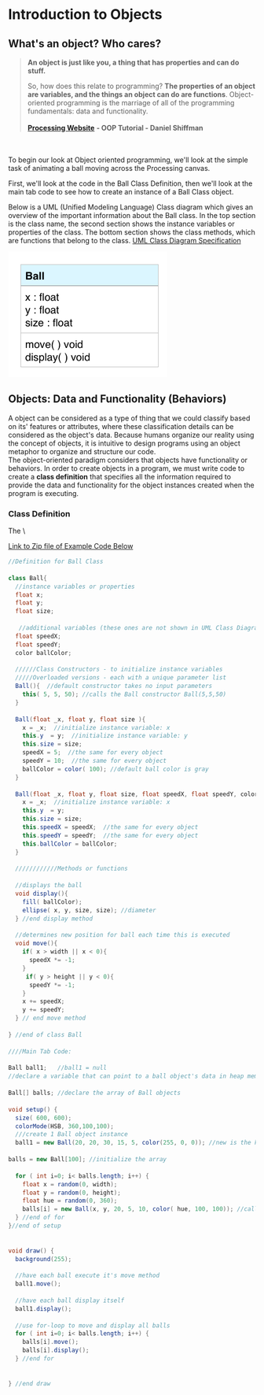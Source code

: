 # Introduction to Objects

## What's an object?  Who cares?

> **An object is just like you, a thing that has properties and can do stuff.**
>
> So, how does this relate to programming? **The properties of an object are variables, and the things an object can do are functions**. Object-oriented programming is the marriage of all of the programming fundamentals: data and functionality.\
> \
> &#x20; [**Processing Website**](https://processing.org/tutorials/objects/) **- OOP Tutorial - Daniel Shiffman**

\
\
To begin our look at Object oriented programming, we'll look at the simple task of animating a ball moving across the Processing canvas.

First, we'll look at the code in the Ball Class Definition, then we'll look at the main tab code to see how to create an instance of a Ball Class object.

Below is a UML (Unified Modeling Language) Class diagram which gives an overview of the important information about the Ball class. In the top section is the class name, the second section shows the instance variables or properties of the class. The bottom section shows the class methods, which are functions that belong to the class. [UML Class Diagram Specification](https://www.uml-diagrams.org/class-diagrams-overview.html)

![](../.gitbook/assets/screenshot-2016-09-16-08.30.08.png)

## Objects:  Data and Functionality (Behaviors)

A object can be considered as a type of thing that we could classify based on its' features or attributes, where these classification details can be considered as the object's data.  Because humans organize our reality using the concept of objects, it is intuitive to design programs using an object metaphor to organize and structure our code.\
The object-oriented paradigm considers that objects have functionality or behaviors.  In order to create objects in a program, we must write code to create a **class definition** that specifies all the information required to provide the data and functionality for the object instances created when the program is executing. &#x20;

### Class Definition

The \


[Link to Zip file of Example Code Below](https://utdallas.box.com/shared/static/j0guoj7qop0bxfblniocj4spixqnguuw.zip)

```java
//Definition for Ball Class

class Ball{
  //instance variables or properties
  float x; 
  float y;
  float size;

   //additional variables (these ones are not shown in UML Class Diagram)
  float speedX;
  float speedY;
  color ballColor;

  //////Class Constructors - to initialize instance variables
  /////Overloaded versions - each with a unique parameter list
  Ball(){  //default constructor takes no input parameters
    this( 5, 5, 50); //calls the Ball constructor Ball(5,5,50)
  }

  Ball(float _x, float y, float size ){
    x = _x;  //initialize instance variable: x
    this.y  = y;  //initialize instance variable: y
    this.size = size;
    speedX = 5;  //the same for every object
    speedY = 10;  //the same for every object
    ballColor = color( 100); //default ball color is gray
  }

  Ball(float _x, float y, float size, float speedX, float speedY, color ballColor ){
    x = _x;  //initialize instance variable: x
    this.y  = y;
    this.size = size;
    this.speedX = speedX;  //the same for every object
    this.speedY = speedY;  //the same for every object
    this.ballColor = ballColor;
  }

  ////////////Methods or functions

  //displays the ball
  void display(){
    fill( ballColor);
    ellipse( x, y, size, size); //diameter
  } //end display method

  //determines new position for ball each time this is executed
  void move(){
    if( x > width || x < 0){
      speedX *= -1;
    }
     if( y > height || y < 0){
      speedY *= -1;
    }
    x += speedX;
    y += speedY;
  } // end move method

} //end of class Ball

////Main Tab Code:

Ball ball1;   //ball1 = null
//declare a variable that can point to a ball object's data in heap memory

Ball[] balls; //declare the array of Ball objects

void setup() {
  size( 600, 600);
  colorMode(HSB, 360,100,100);
  ///create 1 Ball object instance
  ball1 = new Ball(20, 20, 30, 15, 5, color(255, 0, 0)); //new is the keyword used to create an object instance

balls = new Ball[100]; //initialize the array

  for ( int i=0; i< balls.length; i++) {
    float x = random(0, width);
    float y = random(0, height);
    float hue = random(0, 360);
    balls[i] = new Ball(x, y, 20, 5, 10, color( hue, 100, 100)); //called the constructor - we have an object instance
  } //end of for
}//end of setup


void draw() {
  background(255);

  //have each ball execute it's move method
  ball1.move();

  //have each ball display itself
  ball1.display();

  //use for-loop to move and display all balls
  for ( int i=0; i< balls.length; i++) {
    balls[i].move();
    balls[i].display();
  } //end for


} //end draw
```
